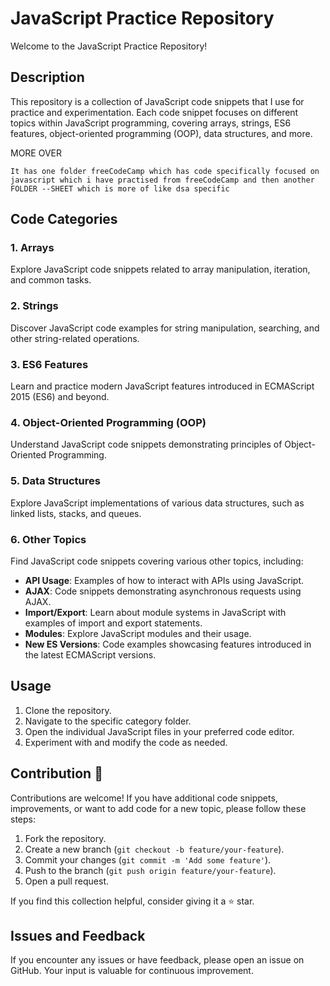 # JavaScript Practice Repository

Welcome to the JavaScript Practice Repository!

## Description

This repository is a collection of JavaScript code snippets that I use for practice and experimentation. Each code snippet focuses on different topics within JavaScript programming, covering arrays, strings, ES6 features, object-oriented programming (OOP), data structures, and more.


MORE OVER

`It has one folder freeCodeCamp which has code specifically focused on javascript which i have practised from freeCodeCamp and then another FOLDER --SHEET which is more of like dsa specific`

## Code Categories

### 1. Arrays

Explore JavaScript code snippets related to array manipulation, iteration, and common tasks.

### 2. Strings

Discover JavaScript code examples for string manipulation, searching, and other string-related operations.

### 3. ES6 Features

Learn and practice modern JavaScript features introduced in ECMAScript 2015 (ES6) and beyond.

### 4. Object-Oriented Programming (OOP)

Understand JavaScript code snippets demonstrating principles of Object-Oriented Programming.

### 5. Data Structures

Explore JavaScript implementations of various data structures, such as linked lists, stacks, and queues.

### 6. Other Topics

Find JavaScript code snippets covering various other topics, including:

- **API Usage**: Examples of how to interact with APIs using JavaScript.
- **AJAX**: Code snippets demonstrating asynchronous requests using AJAX.
- **Import/Export**: Learn about module systems in JavaScript with examples of import and export statements.
- **Modules**: Explore JavaScript modules and their usage.
- **New ES Versions**: Code examples showcasing features introduced in the latest ECMAScript versions.

## Usage

1. Clone the repository.
2. Navigate to the specific category folder.
3. Open the individual JavaScript files in your preferred code editor.
4. Experiment with and modify the code as needed.

## Contribution 🤝

Contributions are welcome! If you have additional code snippets, improvements, or want to add code for a new topic, please follow these steps:

1. Fork the repository.
2. Create a new branch (`git checkout -b feature/your-feature`).
3. Commit your changes (`git commit -m 'Add some feature'`).
4. Push to the branch (`git push origin feature/your-feature`).
5. Open a pull request.

If you find this collection helpful, consider giving it a ⭐ star.

## Issues and Feedback

If you encounter any issues or have feedback, please open an issue on GitHub. Your input is valuable for continuous improvement.
